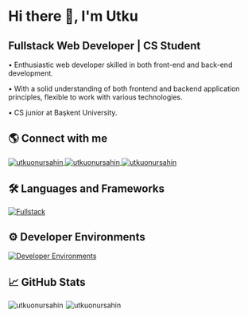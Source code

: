 # Hi there 👋, I'm Utku
## **Fullstack Web Developer | CS Student**

• Enthusiastic web developer skilled in both front-end and back-end development.

• With a solid understanding of both frontend and backend application principles, flexible to work with various technologies.

• CS junior at Başkent University.

## 🌎 Connect with me
<a href="https://mail.google.com/mail/?view=cm&to=sahinutkuonur@gmail.com" target="blank">
    <img align="center" src="https://skillicons.dev/icons?i=gmail" alt="utkuonursahin"/>
</a>
<a href="https://linkedin.com/in/utku-onur-sahin" target="blank">
     <img align="center" src="https://skillicons.dev/icons?i=linkedin" alt="utkuonursahin"/>
</a>
<a href="https://stackoverflow.com/users/15469534" target="blank">
    <img align="center" src="https://skillicons.dev/icons?i=stackoverflow" alt="utkuonursahin"/>
</a>

## 🛠 Languages and Frameworks
[![Fullstack](https://skillicons.dev/icons?i=js,ts,react,next,angular,svelte,tailwind,sass,java,spring,kotlin,nodejs,express,postgres,mongo&perline=8)](https://skillicons.dev)

## ⚙ Developer Environments
[![Developer Environments](https://skillicons.dev/icons?i=git,postman,vscode,idea,webstorm,figma,aws,gcp,vercel,netlify&perline=5)](https://skillicons.dev)

## 📈 GitHub Stats
<div style="display: flex;">
    <img align="left" src="https://github-readme-stats.vercel.app/api?username=utkuonursahin&show_icons=true&theme=dark&count_private=true&rank_icon=github" alt="utkuonursahin"/>
    <img align="right" src="https://github-readme-stats.vercel.app/api/top-langs/?username=utkuonursahin&layout=compact&theme=dark" alt="utkuonursahin"/> 
</div>
